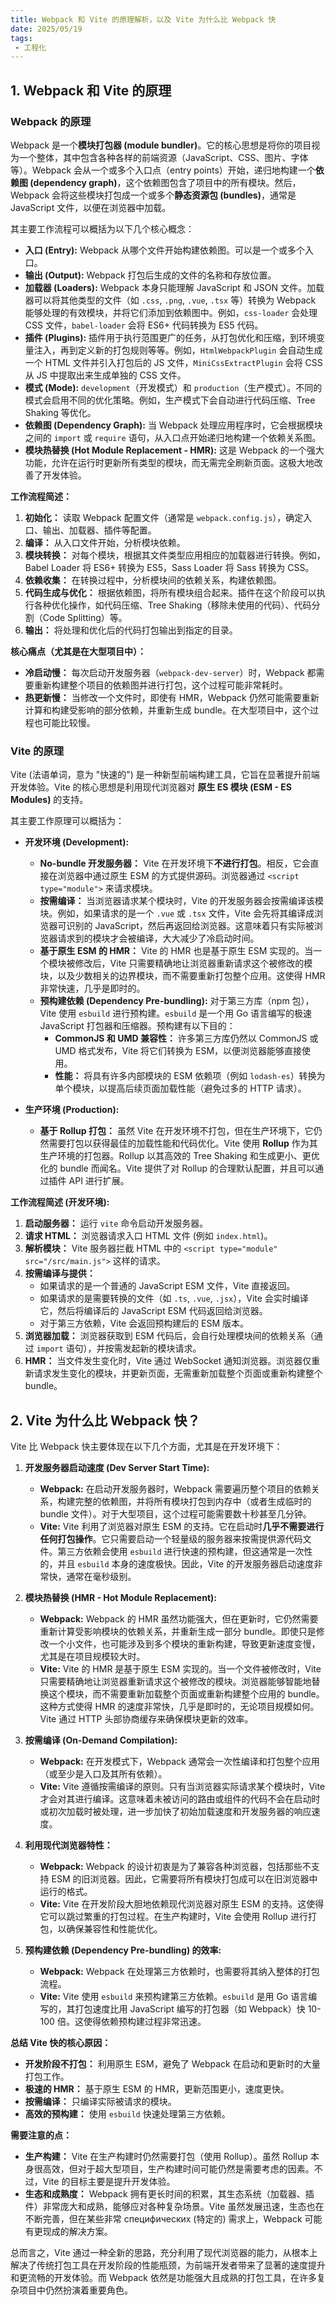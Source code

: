 ```yaml
---
title: Webpack 和 Vite 的原理解析，以及 Vite 为什么比 Webpack 快
date: 2025/05/19
tags:
 - 工程化
---
```


## 1. Webpack 和 Vite 的原理

### Webpack 的原理

Webpack 是一个**模块打包器 (module bundler)**。它的核心思想是将你的项目视为一个整体，其中包含各种各样的前端资源（JavaScript、CSS、图片、字体等）。Webpack 会从一个或多个入口点（entry points）开始，递归地构建一个**依赖图 (dependency graph)**，这个依赖图包含了项目中的所有模块。然后，Webpack 会将这些模块打包成一个或多个**静态资源包 (bundles)**，通常是 JavaScript 文件，以便在浏览器中加载。

其主要工作流程可以概括为以下几个核心概念：

* **入口 (Entry):** Webpack 从哪个文件开始构建依赖图。可以是一个或多个入口。
* **输出 (Output):** Webpack 打包后生成的文件的名称和存放位置。
* **加载器 (Loaders):** Webpack 本身只能理解 JavaScript 和 JSON 文件。加载器可以将其他类型的文件（如 `.css`, `.png`, `.vue`, `.tsx` 等）转换为 Webpack 能够处理的有效模块，并将它们添加到依赖图中。例如，`css-loader` 会处理 CSS 文件，`babel-loader` 会将 ES6+ 代码转换为 ES5 代码。
* **插件 (Plugins):** 插件用于执行范围更广的任务，从打包优化和压缩，到环境变量注入，再到定义新的打包规则等等。例如，`HtmlWebpackPlugin` 会自动生成一个 HTML 文件并引入打包后的 JS 文件，`MiniCssExtractPlugin` 会将 CSS 从 JS 中提取出来生成单独的 CSS 文件。
* **模式 (Mode):** `development`（开发模式）和 `production`（生产模式）。不同的模式会启用不同的优化策略。例如，生产模式下会自动进行代码压缩、Tree Shaking 等优化。
* **依赖图 (Dependency Graph):** 当 Webpack 处理应用程序时，它会根据模块之间的 `import` 或 `require` 语句，从入口点开始递归地构建一个依赖关系图。
* **模块热替换 (Hot Module Replacement - HMR):** 这是 Webpack 的一个强大功能，允许在运行时更新所有类型的模块，而无需完全刷新页面。这极大地改善了开发体验。

**工作流程简述：**

1.  **初始化：** 读取 Webpack 配置文件（通常是 `webpack.config.js`），确定入口、输出、加载器、插件等配置。
2.  **编译：** 从入口文件开始，分析模块依赖。
3.  **模块转换：** 对每个模块，根据其文件类型应用相应的加载器进行转换。例如，Babel Loader 将 ES6+ 转换为 ES5，Sass Loader 将 Sass 转换为 CSS。
4.  **依赖收集：** 在转换过程中，分析模块间的依赖关系，构建依赖图。
5.  **代码生成与优化：** 根据依赖图，将所有模块组合起来。插件在这个阶段可以执行各种优化操作，如代码压缩、Tree Shaking（移除未使用的代码）、代码分割（Code Splitting）等。
6.  **输出：** 将处理和优化后的代码打包输出到指定的目录。

**核心痛点（尤其是在大型项目中）：**

* **冷启动慢：** 每次启动开发服务器（`webpack-dev-server`）时，Webpack 都需要重新构建整个项目的依赖图并进行打包，这个过程可能非常耗时。
* **热更新慢：** 当修改一个文件时，即使有 HMR，Webpack 仍然可能需要重新计算和构建受影响的部分依赖，并重新生成 bundle。在大型项目中，这个过程也可能比较慢。

### Vite 的原理

Vite (法语单词，意为 "快速的") 是一种新型前端构建工具，它旨在显著提升前端开发体验。Vite 的核心思想是利用现代浏览器对 **原生 ES 模块 (ESM - ES Modules)** 的支持。

其主要工作原理可以概括为：

* **开发环境 (Development):**
    * **No-bundle 开发服务器：** Vite 在开发环境下**不进行打包**。相反，它会直接在浏览器中通过原生 ESM 的方式提供源码。浏览器通过 `<script type="module">` 来请求模块。
    * **按需编译：** 当浏览器请求某个模块时，Vite 的开发服务器会按需编译该模块。例如，如果请求的是一个 `.vue` 或 `.tsx` 文件，Vite 会先将其编译成浏览器可识别的 JavaScript，然后再返回给浏览器。这意味着只有实际被浏览器请求到的模块才会被编译，大大减少了冷启动时间。
    * **基于原生 ESM 的 HMR：** Vite 的 HMR 也是基于原生 ESM 实现的。当一个模块被修改后，Vite 只需要精确地让浏览器重新请求这个被修改的模块，以及少数相关的边界模块，而不需要重新打包整个应用。这使得 HMR 非常快速，几乎是即时的。
    * **预构建依赖 (Dependency Pre-bundling):** 对于第三方库（npm 包），Vite 使用 `esbuild` 进行预构建。`esbuild` 是一个用 Go 语言编写的极速 JavaScript 打包器和压缩器。预构建有以下目的：
        * **CommonJS 和 UMD 兼容性：** 许多第三方库仍然以 CommonJS 或 UMD 格式发布，Vite 将它们转换为 ESM，以便浏览器能够直接使用。
        * **性能：** 将具有许多内部模块的 ESM 依赖项（例如 `lodash-es`）转换为单个模块，以提高后续页面加载性能（避免过多的 HTTP 请求）。

* **生产环境 (Production):**
    * **基于 Rollup 打包：** 虽然 Vite 在开发环境不打包，但在生产环境下，它仍然需要打包以获得最佳的加载性能和代码优化。Vite 使用 **Rollup** 作为其生产环境的打包器。Rollup 以其高效的 Tree Shaking 和生成更小、更优化的 bundle 而闻名。Vite 提供了对 Rollup 的合理默认配置，并且可以通过插件 API 进行扩展。

**工作流程简述 (开发环境):**

1.  **启动服务器：** 运行 `vite` 命令启动开发服务器。
2.  **请求 HTML：** 浏览器请求入口 HTML 文件 (例如 `index.html`)。
3.  **解析模块：** Vite 服务器拦截 HTML 中的 `<script type="module" src="/src/main.js">` 这样的请求。
4.  **按需编译与提供：**
    * 如果请求的是一个普通的 JavaScript ESM 文件，Vite 直接返回。
    * 如果请求的是需要转换的文件（如 `.ts`, `.vue`, `.jsx`），Vite 会实时编译它，然后将编译后的 JavaScript ESM 代码返回给浏览器。
    * 对于第三方依赖，Vite 会返回预构建后的 ESM 版本。
5.  **浏览器加载：** 浏览器获取到 ESM 代码后，会自行处理模块间的依赖关系（通过 `import` 语句），并按需发起新的模块请求。
6.  **HMR：** 当文件发生变化时，Vite 通过 WebSocket 通知浏览器。浏览器仅重新请求发生变化的模块，并更新页面，无需重新加载整个页面或重新构建整个 bundle。

## 2. Vite 为什么比 Webpack 快？

Vite 比 Webpack 快主要体现在以下几个方面，尤其是在开发环境下：

1.  **开发服务器启动速度 (Dev Server Start Time):**
    * **Webpack:** 在启动开发服务器时，Webpack 需要遍历整个项目的依赖关系，构建完整的依赖图，并将所有模块打包到内存中（或者生成临时的 bundle 文件）。对于大型项目，这个过程可能需要数十秒甚至几分钟。
    * **Vite:** Vite 利用了浏览器对原生 ESM 的支持。它在启动时**几乎不需要进行任何打包操作**。它只需要启动一个轻量级的服务器来按需提供源代码文件。第三方依赖会使用 `esbuild` 进行快速的预构建，但这通常是一次性的，并且 `esbuild` 本身的速度极快。因此，Vite 的开发服务器启动速度非常快，通常在毫秒级别。

2.  **模块热替换 (HMR - Hot Module Replacement):**
    * **Webpack:** Webpack 的 HMR 虽然功能强大，但在更新时，它仍然需要重新计算受影响模块的依赖关系，并重新生成一部分 bundle。即使只是修改一个小文件，也可能涉及到多个模块的重新构建，导致更新速度变慢，尤其是在项目规模较大时。
    * **Vite:** Vite 的 HMR 是基于原生 ESM 实现的。当一个文件被修改时，Vite 只需要精确地让浏览器重新请求这个被修改的模块。浏览器能够智能地替换这个模块，而不需要重新加载整个页面或重新构建整个应用的 bundle。这种方式使得 HMR 的速度非常快，几乎是即时的，无论项目规模如何。Vite 通过 HTTP 头部协商缓存来确保模块更新的效率。

3.  **按需编译 (On-Demand Compilation):**
    * **Webpack:** 在开发模式下，Webpack 通常会一次性编译和打包整个应用（或至少是入口及其所有依赖）。
    * **Vite:** Vite 遵循按需编译的原则。只有当浏览器实际请求某个模块时，Vite 才会对其进行编译。这意味着未被访问的路由或组件的代码不会在启动时或初次加载时被处理，进一步加快了初始加载速度和开发服务器的响应速度。

4.  **利用现代浏览器特性：**
    * **Webpack:** Webpack 的设计初衷是为了兼容各种浏览器，包括那些不支持 ESM 的旧浏览器。因此，它需要将所有模块打包成可以在旧浏览器中运行的格式。
    * **Vite:** Vite 在开发阶段大胆地依赖现代浏览器对原生 ESM 的支持。这使得它可以跳过繁重的打包过程。在生产构建时，Vite 会使用 Rollup 进行打包，以确保兼容性和性能优化。

5.  **预构建依赖 (Dependency Pre-bundling) 的效率:**
    * **Webpack:** Webpack 在处理第三方依赖时，也需要将其纳入整体的打包流程。
    * **Vite:** Vite 使用 `esbuild` 来预构建第三方依赖。`esbuild` 是用 Go 语言编写的，其打包速度比用 JavaScript 编写的打包器（如 Webpack）快 10-100 倍。这使得依赖预构建过程非常迅速。

**总结 Vite 快的核心原因：**

* **开发阶段不打包：** 利用原生 ESM，避免了 Webpack 在启动和更新时的大量打包工作。
* **极速的 HMR：** 基于原生 ESM 的 HMR，更新范围更小，速度更快。
* **按需编译：** 只编译实际被请求的模块。
* **高效的预构建：** 使用 `esbuild` 快速处理第三方依赖。

**需要注意的点：**

* **生产构建：** Vite 在生产构建时仍然需要打包（使用 Rollup）。虽然 Rollup 本身很高效，但对于超大型项目，生产构建时间可能仍然是需要考虑的因素。不过，Vite 的目标主要是提升开发体验。
* **生态和成熟度：** Webpack 拥有更长时间的积累，其生态系统（加载器、插件）非常庞大和成熟，能够应对各种复杂场景。Vite 虽然发展迅速，生态也在不断完善，但在某些非常 специфических (特定的) 需求上，Webpack 可能有更现成的解决方案。

总而言之，Vite 通过一种全新的思路，充分利用了现代浏览器的能力，从根本上解决了传统打包工具在开发阶段的性能瓶颈，为前端开发者带来了显著的速度提升和更流畅的开发体验。而 Webpack 依然是功能强大且成熟的打包工具，在许多复杂项目中仍然扮演着重要角色。